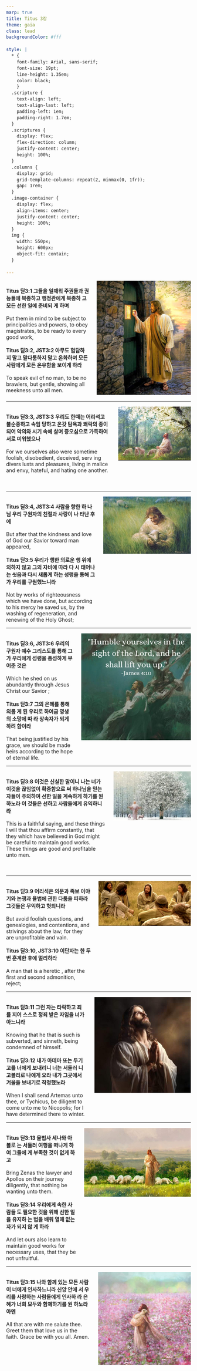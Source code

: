 ```yaml
---
marp: true
title: Titus 3장
theme: gaia
class: lead
backgroundColor: #fff

style: |
  * {
    font-family: Arial, sans-serif;
    font-size: 19pt;
    line-height: 1.35em;
    color: black;
    }
  .scripture {
    text-align: left;
    text-align-last: left;
    padding-left: 1em;
    padding-right: 1.7em;
  }
  .scriptures {
    display: flex;
    flex-direction: column;
    justify-content: center;
    height: 100%;
  }
  .columns {
    display: grid;
    grid-template-columns: repeat(2, minmax(0, 1fr));
    gap: 1rem;
  }
  .image-container {
    display: flex;
    align-items: center;
    justify-content: center;
    height: 100%;
  }
  img {
    width: 550px;
    height: 600px;
    object-fit: contain;
  }

---
```


<div class="columns">
  <div class="scriptures">
    <br>
    <div class="scripture">
      <b>Titus 딛3:1 그들을 일깨워 주권들과 권능들에 복종하고 행정관에게 복종하 고 모든 선한 일에 준비되 게 하며 
      </b>
    </div>
    <br>
    <div class="scripture">Put them in mind to be subject to principalities and powers, to obey magistrates, to be ready to every good work, 
    </div>
    <br>
    <div class="scripture">
      <b>Titus 딛3:2, JST3:2 아무도 험담하지 말고 말다툼하지 말고 온화하며 모든 사람에게 모든 온유함을 보이게 하라 
      </b>
    </div>
    <br>
    <div class="scripture">To speak evil of no man, to be no brawlers, but gentle, showing all meekness unto all men. 
    </div>         
  </div>
  <div class="image-container">
    <img src='../../pictures/picture_36.jpg'>
  </div>
</div>

---

<div class="columns">
  <div class="scriptures">
    <br>
    <div class="scripture">
      <b>Titus 딛3:3, JST3:3 우리도 한때는 어리석고 불순종하고 속임 당하고 온갖 탐욕과 쾌락의 종이 되어 악의와 시기 속에 살며 증오심으로 가득하여 서로 미워했으나 
      </b>
    </div>
    <br>
    <div class="scripture">For we ourselves also were sometime foolish, disobedient, deceived, serv ing divers lusts and pleasures, living in malice and envy, hateful, and hating one another. 
    </div>
    <br>
    <div class="scripture">
      <b>
      </b>
    </div>
    <br>
    <div class="scripture">
    </div>         
  </div>
  <div class="image-container">
    <img src='../../pictures/picture_90.jpg'>
  </div>
</div>

---

<div class="columns">
  <div class="scriptures">
    <br>
    <div class="scripture">
      <b>Titus 딛3:4, JST3:4 사람을 향한 하 나님 우리 구원자의 친절과 사랑이 나 타난 후에 
      </b>
    </div>
    <br>
    <div class="scripture">But after that the kindness and love of God our Savior toward man appeared, 
    </div>
    <br>
    <div class="scripture">
      <b>Titus 딛3:5 우리가 행한 의로운 행 위에 의하지 않고 그의 자비에 따라 다 시 태어나 는 씻음과 다시 새롭게 하는 성령을 통해 그가 우리를 구원했느니라 
      </b>
    </div>
    <br>
    <div class="scripture">Not by works of righteousness which we have done, but according to his mercy he saved us, by the washing of regeneration, and renewing of the Holy Ghost; 
    </div>         
  </div>
  <div class="image-container">
    <img src='../../pictures/picture_81.jpg'>
  </div>
</div>

---

<div class="columns">
  <div class="scriptures">
    <br>
    <div class="scripture">
      <b>Titus 딛3:6, JST3:6 우리의 구원자 예수 그리스도를 통해 그가 우리에게 성령을 풍성하게 부어준 것은 
      </b>
    </div>
    <br>
    <div class="scripture">Which he shed on us abundantly through Jesus Christ our Savior ; 
    </div>
    <br>
    <div class="scripture">
      <b>Titus 딛3:7 그의 은혜를 통해 의롭 게 된 우리로 하여금 영생의 소망에 따 라 상속자가 되게 하려 함이라 
      </b>
    </div>
    <br>
    <div class="scripture">That being justified by his grace, we should be made heirs according to the hope of eternal life. 
    </div>         
  </div>
  <div class="image-container">
    <img src='../../pictures/picture_124.jpg'>
  </div>
</div>

---

<div class="columns">
  <div class="scriptures">
    <br>
    <div class="scripture">
      <b>Titus 딛3:8 이것은 신실한 말이니 나는 너가 이것을 끊임없이 확증함으로 써 하나님을 믿는 자들이 주의하여 선한 일을 계속하게 하기를 원하노라 이 것들은 선하고 사람들에게 유익하니라 
      </b>
    </div>
    <br>
    <div class="scripture">This is a faithful saying, and these things I will that thou affirm constantly, that they which have believed in God might be careful to maintain good works. These things are good and profitable unto men. 
    </div>
    <br>
    <div class="scripture">
      <b>
      </b>
    </div>
    <br>
    <div class="scripture">
    </div>         
  </div>
  <div class="image-container">
    <img src='../../pictures/picture_58.jpg'>
  </div>
</div>

---

<div class="columns">
  <div class="scriptures">
    <br>
    <div class="scripture">
      <b>Titus 딛3:9 어리석은 의문과 족보 이야기와 논쟁과 율법에 관한 다툼을 피하라 그것들은 무익하고 헛되니라 
      </b>
    </div>
    <br>
    <div class="scripture">But avoid foolish questions, and genealogies, and contentions, and strivings about the law; for they are unprofitable and vain. 
    </div>
    <br>
    <div class="scripture">
      <b>Titus 딛3:10, JST3:10 이단자는 한 두 번 훈계한 후에 멀리하라 
      </b>
    </div>
    <br>
    <div class="scripture">A man that is a heretic , after the first and second admonition, reject; 
    </div>         
  </div>
  <div class="image-container">
    <img src='../../pictures/picture_130.jpg'>
  </div>
</div>

---

<div class="columns">
  <div class="scriptures">
    <br>
    <div class="scripture">
      <b>Titus 딛3:11 그런 자는 타락하고 죄 를 지어 스스로 정죄 받은 자임을 너가 아느니라 
      </b>
    </div>
    <br>
    <div class="scripture">Knowing that he that is such is subverted, and sinneth, being condemned of himself. 
    </div>
    <br>
    <div class="scripture">
      <b>Titus 딛3:12 내가 아데마 또는 두기 고를 너에게 보내리니 너는 서둘러 니 고볼리로 나에게 오라 내가 그곳에서 겨울을 보내기로 작정했노라 
      </b>
    </div>
    <br>
    <div class="scripture">When I shall send Artemas unto thee, or Tychicus, be diligent to come unto me to Nicopolis; for I have determined there to winter. 
    </div>         
  </div>
  <div class="image-container">
    <img src='../../pictures/picture_72.jpg'>
  </div>
</div>

---

<div class="columns">
  <div class="scriptures">
    <br>
    <div class="scripture">
      <b>Titus 딛3:13 율법사 세나와 아볼로 는 서둘러 여행을 떠나게 하여 그들에 게 부족한 것이 없게 하고 
      </b>
    </div>
    <br>
    <div class="scripture">Bring Zenas the lawyer and Apollos on their journey diligently, that nothing be wanting unto them. 
    </div>
    <br>
    <div class="scripture">
      <b>Titus 딛3:14 우리에게 속한 사람들 도 필요한 것을 위해 선한 일을 유지하 는 법을 배워 열매 없는 자가 되지 않 게 하라 
      </b>
    </div>
    <br>
    <div class="scripture">And let ours also learn to maintain good works for necessary uses, that they be not unfruitful. 
    </div>         
  </div>
  <div class="image-container">
    <img src='../../pictures/picture_3.jpg'>
  </div>
</div>

---

<div class="columns">
  <div class="scriptures">
    <br>
    <div class="scripture">
      <b>Titus 딛3:15 나와 함께 있는 모든 사람이 너에게 인사하느니라 신앙 안에 서 우리를 사랑하는 사람들에게 인사하 라 은혜가 너희 모두와 함께하기를 원 하노라 아멘 
      </b>
    </div>
    <br>
    <div class="scripture">All that are with me salute thee. Greet them that love us in the faith. Grace be with you all. Amen.
    </div>
    <br>
    <div class="scripture">
      <b>
      </b>
    </div>
    <br>
    <div class="scripture">
    </div>         
  </div>
  <div class="image-container">
    <img src='../../pictures/picture_12.jpg'>
  </div>
</div>

